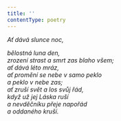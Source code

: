 ```yaml
---
title: ''
contentType: poetry
---
```


<section>

_Ať dává slunce noc,_

_bělostná luna den,  
zrození strast a smrt zas blaho všem;  
ať dává léto mráz,  
ať promění se nebe v samo peklo  
a peklo v nebe zas;  
ať zruší svět a los svůj řád,  
když už jej Láska ruší  
a nevděčníku přeje napořád  
a oddaného kruší._

</section>

